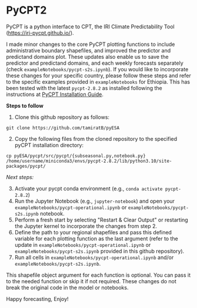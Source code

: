 # PyCPT2

PyCPT is a python interface to CPT, the IRI Climate Predictability Tool (https://iri-pycpt.github.io/).

I made minor changes to the core PyCPT plotting functions to include administrative boundary shapefiles, and improved the predictor and predictand domains plot. These updates also enable us to save the predictor and predictand domains, and each weekly forecasts separately (check `exampleNotebooks/pycpt-s2s.ipynb`). If you would like to incorporate these changes for your specific country, please follow these steps and refer to the specific examples provided in `exampleNotebooks` for Ethiopia. This has been tested with the latest `pycpt-2.8.2` as installed following the instructions at [PyCPT Installation Guide](https://iri-pycpt.github.io/installation/).

**Steps to follow**

1. Clone this github repository as follows:

`git clone https://github.com/tamiratB/pyESA`

2. Copy the following files from the cloned repository to the specified pyCPT installation directory:

`cp pyESA/pycpt/src/pycpt/{subseasonal.py,notebook.py}`   `/home/username/miniconda3/envs/pycpt-2.8.2/lib/python3.10/site-packages/pycpt/`

*Next steps:*

3. Activate your pycpt conda environment (e.g., `conda activate pycpt-2.8.2`)
4. Run the Jupyter Notebook (e.g., `jupyter-notebook`) and open your `exampleNotebooks/pycpt-operational.ipynb` or `exampleNotebooks/pycpt-s2s.ipynb` notebook.
5. Perform a fresh start by selecting "Restart & Clear Output" or restarting the Jupyter kernel to incorporate the changes from step 2.
4. Define the path to your regional shapefiles and pass this defined variable for each plotting function as the last argument (refer to the update in `exampleNotebooks/pycpt-operational.ipynb` or `exampleNotebooks/pycpt-s2s.ipynb`  provided in this github repository).
5. Run all cells in `exampleNotebooks/pycpt-operational.ipynb` and/or `exampleNotebooks/pycpt-s2s.ipynb`.

This shapefile object argument for each function is optional. You can pass it to the needed function or skip it if not required. These changes do not break the original code in the model or notebooks.

Happy forecasting, Enjoy!
